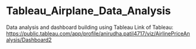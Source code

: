 # Tableau_Airplane_Data_Analysis
Data analysis and dashboard building using Tableau
Link of Tableau:
https://public.tableau.com/app/profile/anirudha.patil4717/viz/AirlinePriceAnalysis/Dashboard2
